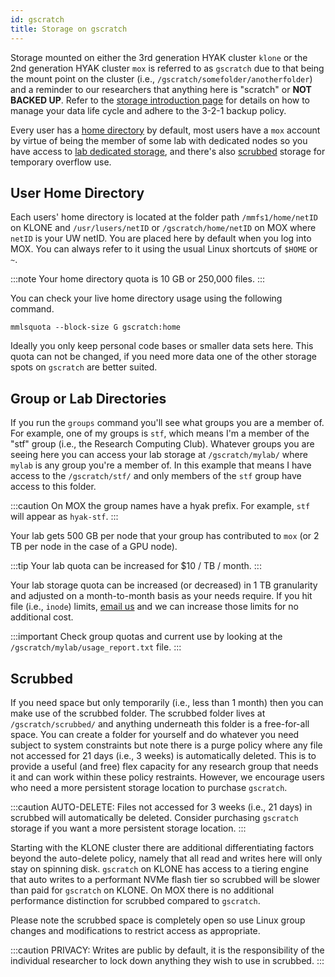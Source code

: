 ```yaml
---
id: gscratch
title: Storage on gscratch
---
```


Storage mounted on either the 3rd generation HYAK cluster `klone` or the 2nd generation HYAK cluster `mox` is referred to as `gscratch` due to that being the mount point on the cluster (i.e., `/gscratch/somefolder/anotherfolder`) and a reminder to our researchers that anything here is "scratch" or **NOT BACKED UP**. Refer to the [storage introduction page](data) for details on how to manage your data life cycle and adhere to the 3-2-1 backup policy.

Every user has a [home directory](#user-home-directory) by default, most users have a `mox` account by virtue of being the member of some lab with dedicated nodes so you have access to [lab dedicated storage](#group-or-lab-directories), and there's also [scrubbed](#scrubbed) storage for temporary overflow use.

## User Home Directory

Each users' home directory is located at the folder path `/mmfs1/home/netID` on KLONE and `/usr/lusers/netID` or `/gscratch/home/netID` on MOX where `netID` is your UW netID. You are placed here by default when you log into MOX. You can always refer to it using the usual Linux shortcuts of `$HOME` or `~`.

:::note
Your home directory quota is 10 GB or 250,000 files.
:::

You can check your live home directory usage using the following command.

```
mmlsquota --block-size G gscratch:home
````

Ideally you only keep personal code bases or smaller data sets here. This quota can not be changed, if you need more data one of the other storage spots on `gscratch` are better suited.

## Group or Lab Directories

If you run the `groups` command you'll see what groups you are a member of. For example, one of my groups is `stf`, which means I'm a member of the "stf" group (i.e., the Research Computing Club). Whatever groups you are seeing here you can access your lab storage at `/gscratch/mylab/` where `mylab` is any group you're a member of. In this example that means I have access to the `/gscratch/stf/` and only members of the `stf` group have access to this folder.

:::caution
On MOX the group names have a hyak prefix. For example, `stf` will appear as `hyak-stf`.
:::

Your lab gets 500 GB per node that your group has contributed to `mox` (or 2 TB per node in the case of a GPU node).

:::tip
Your lab quota can be increased for $10 / TB / month.
:::

Your lab storage quota can be increased (or decreased) in 1 TB granularity and adjusted on a month-to-month basis as your needs require. If you hit file (i.e., `inode`) limits, <a href="help@uw.edu?subject=hyak storage inode adjustment">email us</a> and we can increase those limits for no additional cost.

:::important
Check group quotas and current use by looking at the `/gscratch/mylab/usage_report.txt` file.
:::

## Scrubbed

If you need space but only temporarily (i.e., less than 1 month) then you can make use of the scrubbed folder. The scrubbed folder lives at `/gscratch/scrubbed/` and anything underneath this folder is a free-for-all space. You can create a folder for yourself and do whatever you need subject to system constraints but note there is a purge policy where any file not accessed for 21 days (i.e., 3 weeks) is automatically deleted. This is to provide a useful (and free) flex capacity for any research group that needs it and can work within these policy restraints. However, we encourage users who need a more persistent storage location to purchase `gscratch`.

:::caution
AUTO-DELETE: Files not accessed for 3 weeks (i.e., 21 days) in scrubbed will automatically be deleted. Consider purchasing `gscratch` storage if you want a more persistent storage location.
:::

Starting with the KLONE cluster there are additional differentiating factors beyond the auto-delete policy, namely that all read and writes here will only stay on spinning disk. `gscratch` on KLONE has access to a tiering engine that auto writes to a performant NVMe flash tier so scrubbed will be slower than paid for `gscratch` on KLONE. On MOX there is no additional performance distinction for scrubbed compared to `gscratch`.

Please note the scrubbed space is completely open so use Linux group changes and modifications to restrict access as appropriate.

:::caution
PRIVACY: Writes are public by default, it is the responsibility of the individual researcher to lock down anything they wish to use in scrubbed.
:::
